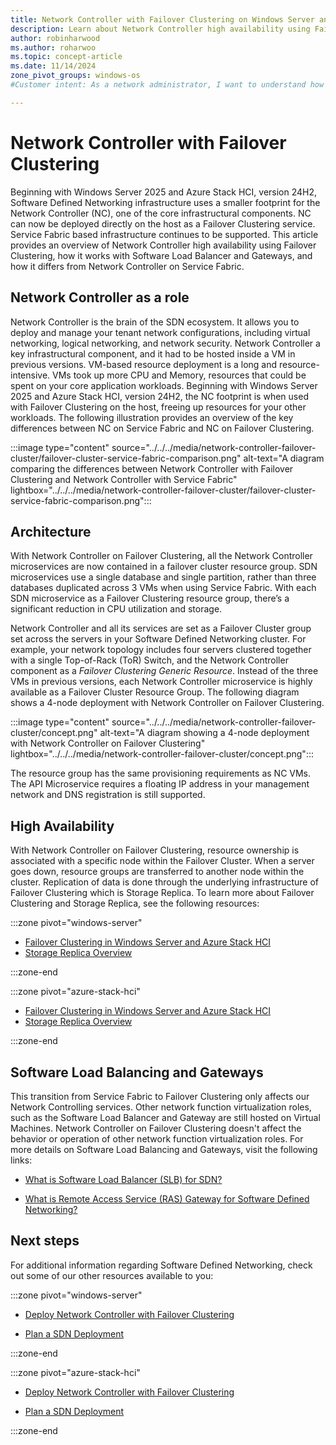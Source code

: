 ```yaml
---
title: Network Controller with Failover Clustering on Windows Server and Azure Stack HCI
description: Learn about Network Controller high availability using Failover Clustering for Software Defined Networking (SDN) in Windows Server and Azure Stack HCI.
author: robinharwood
ms.author: roharwoo
ms.topic: concept-article 
ms.date: 11/14/2024
zone_pivot_groups: windows-os
#Customer intent: As a network administrator, I want to understand how Network Controller works with Failover Clustering so that I can deploy and manage my tenant network configurations.

---
```


# Network Controller with Failover Clustering

Beginning with Windows Server 2025 and Azure Stack HCI, version 24H2, Software Defined Networking infrastructure uses a smaller footprint for the Network Controller (NC), one of the core infrastructural components. NC can now be deployed directly on the host as a Failover Clustering service. Service Fabric based infrastructure continues to be supported. This article provides an overview of Network Controller high availability using Failover Clustering, how it works with Software Load Balancer and Gateways, and how it differs from Network Controller on Service Fabric.

## Network Controller as a role

Network Controller is the brain of the SDN ecosystem. It allows you to deploy and manage your tenant network configurations, including virtual networking, logical networking, and network security. Network Controller a key infrastructural component, and it had to be hosted inside a VM in previous versions. VM-based resource deployment is a long and resource-intensive. VMs took up more CPU and Memory, resources that could be spent on your core application workloads. Beginning with Windows Server 2025 and Azure Stack HCI, version 24H2, the NC footprint is when used with Failover Clustering on the host, freeing up resources for your other workloads. The following illustration provides an overview of the key differences between NC on Service Fabric and NC on Failover Clustering.

:::image type="content" source="../../../media/network-controller-failover-cluster/failover-cluster-service-fabric-comparison.png" alt-text="A diagram comparing the differences between Network Controller with Failover Clustering and Network Controller with Service Fabric" lightbox="../../../media/network-controller-failover-cluster/failover-cluster-service-fabric-comparison.png":::

## Architecture

With Network Controller on Failover Clustering, all the Network Controller microservices are now contained in a failover cluster resource group. SDN microservices use a single database and single partition, rather than three databases duplicated across 3 VMs when using Service Fabric. With each SDN microservice as a Failover Clustering resource group, there’s a significant reduction in CPU utilization and storage.

Network Controller and all its services are set as a Failover Cluster group set across the servers in your Software Defined Networking cluster. For example, your network topology includes four servers clustered together with a single Top-of-Rack (ToR) Switch, and the Network Controller component as a _Failover Clustering Generic Resource_. Instead of the three VMs in previous versions, each Network Controller microservice is highly available as a Failover Cluster Resource Group. The following diagram shows a 4-node deployment with Network Controller on Failover Clustering.

:::image type="content" source="../../../media/network-controller-failover-cluster/concept.png" alt-text="A diagram showing a 4-node deployment with Network Controller on Failover Clustering" lightbox="../../../media/network-controller-failover-cluster/concept.png":::

The resource group has the same provisioning requirements as NC VMs. The API Microservice requires a floating IP address in your management network and DNS registration is still supported.

## High Availability

With Network Controller on Failover Clustering, resource ownership is associated with a specific node within the Failover Cluster. When a server goes down, resource groups are transferred to another node within the cluster. Replication of data is done through the underlying infrastructure of Failover Clustering which is Storage Replica. To learn more about Failover Clustering and Storage Replica, see the following resources:

:::zone pivot="windows-server"

- [Failover Clustering in Windows Server and Azure Stack HCI](../../../failover-clustering/failover-clustering-overview.md)
- [Storage Replica Overview](../../../storage/storage-replica/storage-replica-overview.md)

:::zone-end

:::zone pivot="azure-stack-hci"

- [Failover Clustering in Windows Server and Azure Stack HCI](../../../failover-clustering/failover-clustering-overview.md?context=/azure-stack/context/hci-context)
- [Storage Replica Overview](../../../storage/storage-replica/storage-replica-overview.md?context=/azure-stack/context/hci-context)

:::zone-end

## Software Load Balancing and Gateways

This transition from Service Fabric to Failover Clustering only affects our Network Controlling services. Other network function virtualization roles, such as the Software Load Balancer and Gateway are still hosted on Virtual Machines. Network Controller on Failover Clustering doesn't affect the behavior  or operation of other network function virtualization roles. For more details on Software Load Balancing and Gateways, visit the following links:

- [What is Software Load Balancer (SLB) for SDN?](/azure-stack/hci/concepts/software-load-balancer)

- [What is Remote Access Service (RAS) Gateway for Software Defined Networking?](/azure-stack/hci/concepts/gateway-overview)

## Next steps

For additional information regarding Software Defined Networking, check out some of our other resources available to you:

:::zone pivot="windows-server"

- [Deploy Network Controller with Failover Clustering](../../deploy/deploy-network-controller-failover-clustering.md)

- [Plan a SDN Deployment](/azure-stack/hci/concepts/plan-software-defined-networking-infrastructure)

:::zone-end

:::zone pivot="azure-stack-hci"

- [Deploy Network Controller with Failover Clustering](../../deploy/deploy-network-controller-failover-clustering.md)

- [Plan a SDN Deployment](/azure-stack/hci/concepts/plan-software-defined-networking-infrastructure?context=/azure-stack/context/hci-context)

:::zone-end
